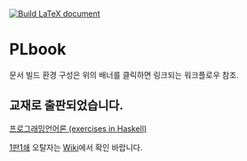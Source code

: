 [![Build LaTeX document](https://github.com/hnu-pl/PLbook/actions/workflows/makefile.yml/badge.svg)](https://github.com/hnu-pl/PLbook/actions/workflows/makefile.yml)
# PLbook
문서 빌드 환경 구성은 위의 배너를 클릭하면 링크되는 워크플로우 참조.

## 교재로 출판되었습니다.

[프로그래밍언어론 (exercises in Haskell)](https://search.shopping.naver.com/book/catalog/37829505620)

[1판1쇄](https://github.com/hnu-pl/PLbook/releases/tag/book.e1.p1) 오탈자는 [Wiki](https://github.com/hnu-pl/PLbook/wiki)에서 확인 바랍니다.
